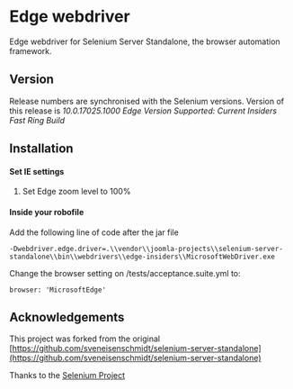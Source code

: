 # Edge webdriver

Edge webdriver for Selenium Server Standalone, the browser automation framework.

## Version
Release numbers are synchronised with the Selenium versions.
Version of this release is *10.0.17025.1000*
*Edge Version Supported: Current Insiders Fast Ring Build*

## Installation

#### Set IE settings

1. Set Edge zoom level to 100%

#### Inside your robofile

Add the following line of code after the jar file

```
-Dwebdriver.edge.driver=.\\vendor\\joomla-projects\\selenium-server-standalone\\bin\\webdrivers\\edge-insiders\\MicrosoftWebDriver.exe
```

Change the browser setting on /tests/acceptance.suite.yml to:
```
browser: 'MicrosoftEdge'
```

## Acknowledgements
This project was forked from the original [https://github.com/sveneisenschmidt/selenium-server-standalone](https://github.com/sveneisenschmidt/selenium-server-standalone)

Thanks to the [Selenium Project](http://docs.seleniumhq.org/)

